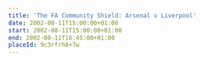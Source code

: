 ```yaml
---
title: 'The FA Community Shield: Arsenal v Liverpool'
date: 2002-08-11T15:00:00+01:00
start: 2002-08-11T15:00:00+01:00
end: 2002-08-11T16:45:00+01:00
placeId: 9c3rfrh8+7w
---
```

